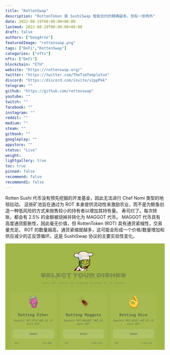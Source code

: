 ```yaml
---
title: "RottenSwap"
description: "RottenToken 是 SushiSwap 智能合约的精确副本，但有一些例外"
date: 2022-08-19T00:00:00+08:00
lastmod: 2022-08-19T00:00:00+08:00
draft: false
authors: ["boogArno"]
featuredImage: "rottenswap.png"
tags: ["DeFi","RottenSwap"]
categories: ["nfts"]
nfts: ["DeFi"]
blockchain: "ETH"
website: "https://rottenswap.org/"
twitter: "https://twitter.com/TheTimTempleton"
discord: "https://discord.com/invite/v2ppPkk"
telegram: ""
github: "https://github.com/rottenswap"
youtube: ""
twitch: ""
facebook: ""
instagram: ""
reddit: ""
medium: ""
steam: ""
gitbook: ""
googleplay: ""
appstore: ""
status: "Live"
weight: 
lightgallery: true
toc: true
pinned: false
recommend: false
recommend1: false
---
```

Rotten Sushi 代币没有预先挖掘的开发基金，因此无法进行 Chef Nomi 类型的地毯拉动。
  这些矿池旨在通过为 ROT 本身提供流动性来激励农业，而不是为鲸鱼创造一种低风险的方式来抛售较小的持有者以增加其持有量。
  寿司烂了。每次转账，都会有 2.5% 的金额被烧掉并转化为 MAGGOT 代币。 MAGGOT 代币具有高度通货膨胀性，因此毫无价值，但 RottenToken (ROT) 具有通货紧缩性，交易量充足。 ROT 的数量越高，通货紧缩就越多，这可能会形成一个价格/数量增加和供应减少的正反馈循环。这是 SushiSwap 协议的主要实验性变化。

![rottenswap-dapp-defi-ethereum-image1_9508d215ae6bf852c646451d35a6de4a](rottenswap-dapp-defi-ethereum-image1_9508d215ae6bf852c646451d35a6de4a.png)